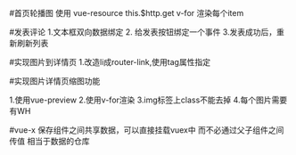 #首页轮播图 
使用 vue-resource this.$http.get 
v-for 渲染每个item

#发表评论
1.文本框双向数据绑定
2. 给发表按钮绑定一个事件
3.发表成功后，重新刷新列表

#实现图片到详情页
1.改造li成router-link,使用tag属性指定

#实现图片详情页缩图功能

1.使用vue-preview 
2.使用v-for渲染
3.img标签上class不能去掉
4.每个图片需要有WH 

#vue-x 保存组件之间共享数据，可以直接挂载vuex中 而不必通过父子组件之间传值
相当于数据的仓库
